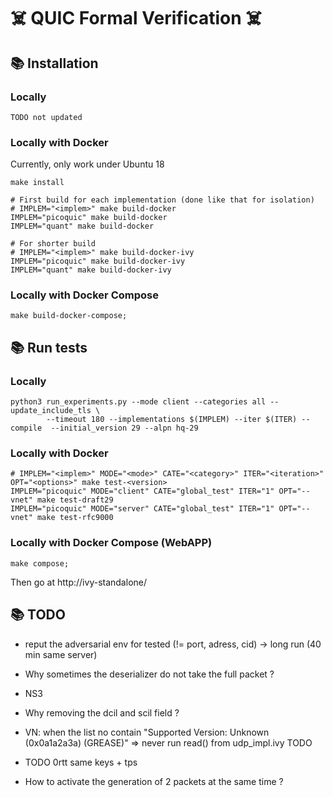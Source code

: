# :skull_and_crossbones: QUIC Formal Verification :skull_and_crossbones:

## :books: Installation

### Locally

```
TODO not updated
``` 

### Locally with Docker

Currently, only work under Ubuntu 18

```
make install

# First build for each implementation (done like that for isolation)
# IMPLEM="<implem>" make build-docker
IMPLEM="picoquic" make build-docker
IMPLEM="quant" make build-docker

# For shorter build
# IMPLEM="<implem>" make build-docker-ivy
IMPLEM="picoquic" make build-docker-ivy
IMPLEM="quant" make build-docker-ivy
```

### Locally with Docker Compose

```
make build-docker-compose; 
```

## :books: Run tests

### Locally

```
python3 run_experiments.py --mode client --categories all --update_include_tls \
		--timeout 180 --implementations $(IMPLEM) --iter $(ITER) --compile  --initial_version 29 --alpn hq-29  
```

### Locally with Docker


```
# IMPLEM="<implem>" MODE="<mode>" CATE="<category>" ITER="<iteration>" OPT="<options>" make test-<version>
IMPLEM="picoquic" MODE="client" CATE="global_test" ITER="1" OPT="--vnet" make test-draft29
IMPLEM="picoquic" MODE="server" CATE="global_test" ITER="1" OPT="--vnet" make test-rfc9000
```

### Locally with Docker Compose (WebAPP)

```
make compose;
```

Then go at http://ivy-standalone/

## :books: TODO

- reput the adversarial env for tested (!= port, adress, cid) -> long run (40 min same server)

- Why sometimes the deserializer do not take the full packet ?

- NS3

- Why removing the dcil and scil field ?

- VN: when the list no contain "Supported Version: Unknown (0x0a1a2a3a) (GREASE)"
    => never run read() from udp_impl.ivy TODO

- TODO 0rtt same keys + tps

- How to activate the generation of 2 packets at the same time ?
